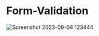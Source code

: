 # Form-Validation
![Screenshot 2023-09-04 123444](https://github.com/AS-PARTH/Form-Validation/assets/95672671/5b369565-f3f7-4135-9cb1-d0c681c17e1d)
